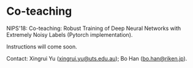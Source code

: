 # Co-teaching
NIPS'18: Co-teaching: Robust Training of Deep Neural Networks with Extremely Noisy Labels (Pytorch implementation).

Instructions will come soon.

Contact: Xingrui Yu (xingrui.yu@uts.edu.au); Bo Han (bo.han@riken.jp).
